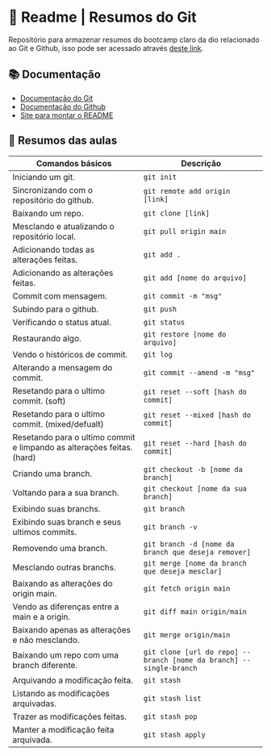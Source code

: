 
# 🎒 Readme | Resumos do Git
Repositório para armazenar resumos do bootcamp claro da dio relacionado ao Git e Github, isso pode ser acessado através [deste link](https://web.dio.me/track/coding-the-future-claro-java-spring-boot).

## 📚 Documentação
- [Documentação do Git](https://git-scm.com/docs)
- [Documentação do Github](https://docs.github.com/pt)
- [Site para montar o README](https://readme.so/pt)

## 📖 Resumos das aulas

| Comandos básicos | Descrição | 
|-------|---------|
| Iniciando um git. | ```git init``` |
| Sincronizando com o repositório do github. | ```git remote add origin [link]``` |
| Baixando um repo. | ```git clone [link]``` |
| Mesclando e atualizando o repositório local.| ```git pull origin main```  |
| Adicionando todas as alterações feitas. | ```git add .```  |
| Adicionando as alterações feitas. | ```git add [nome do arquivo]``` |
| Commit com mensagem. | ```git commit -m "msg"```  |
| Subindo para o github. | ```git push```  |
| Verificando o status atual. | ```git status``` |
| Restaurando algo. | ```git restore [nome do arquivo]``` |
| Vendo o históricos de commit. | ```git log``` |
| Alterando a mensagem do commit. | ```git commit --amend -m "msg"``` |
| Resetando para o ultimo commit. (soft) | ```git reset --soft [hash do commit]``` |
| Resetando para o ultimo commit. (mixed/defualt) | ```git reset --mixed [hash do commit]``` |
| Resetando para o ultimo commit e limpando as alterações feitas.(hard) | ```git reset --hard [hash do commit]``` |
| Criando uma branch. | ```git checkout -b [nome da branch]``` |
| Voltando para a sua branch. | ```git checkout [nome da sua branch]``` |
| Exibindo suas branchs. | ```git branch```|
| Exibindo suas branch e seus ultimos commits. | ```git branch -v``` |
| Removendo uma branch. | ```git branch -d [nome da branch que deseja remover]``` |
| Mesclando outras branchs. | ```git merge [nome da branch que deseja mesclar]``` |
| Baixando as alterações do origin main. | ```git fetch origin main``` |
| Vendo as diferenças entre a main e a origin. | ```git diff main origin/main``` |
| Baixando apenas as alterações e não mesclando. | ```git merge origin/main``` |
| Baixando um repo com uma branch diferente. | ```git clone [url do repo] -- branch [nome da branch] --single-branch``` |
| Arquivando a modificação feita. | ```git stash``` |
| Listando as modificações arquivadas. | ```git stash list``` |
| Trazer as modificações feitas. | ```git stash pop``` |
| Manter a modificação feita arquivada. | ```git stash apply``` |

